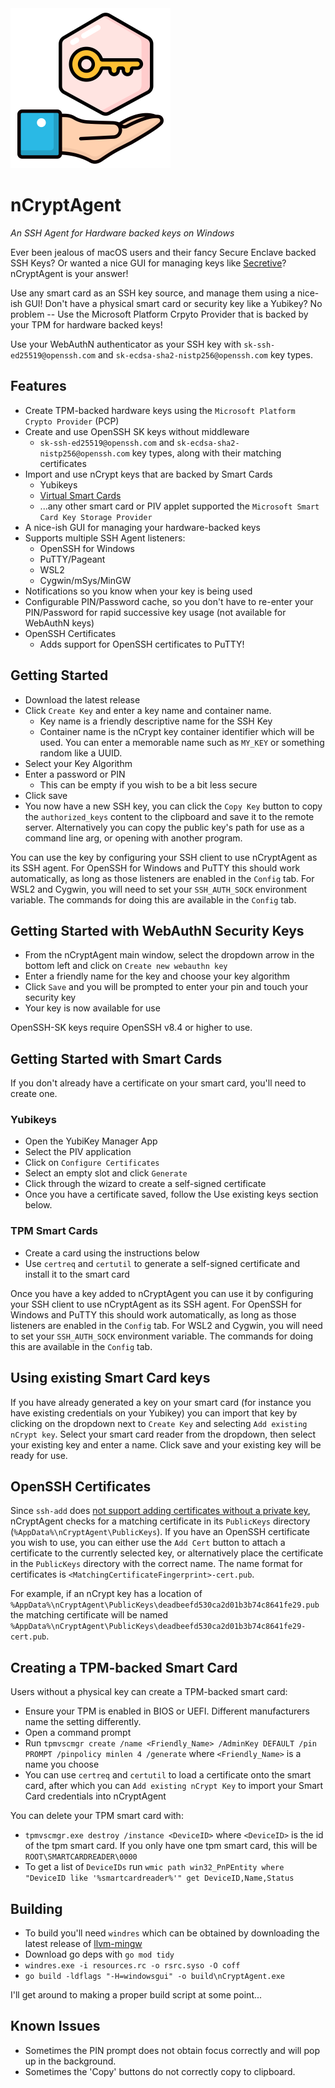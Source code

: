 <img src="resources/digitalkey.png" width="256" alt="nCryptAgent">

nCryptAgent
===========

*An SSH Agent for Hardware backed keys on Windows*

Ever been jealous of macOS users and their fancy Secure Enclave backed SSH Keys? Or wanted a nice GUI for managing keys like [Secretive](https://github.com/maxgoedjen/secretive)? nCryptAgent is your answer!

Use any smart card as an SSH key source, and manage them using a nice-ish GUI! Don't have a physical smart card or security key like a Yubikey? No problem -- Use the Microsoft Platform Crpyto Provider that is backed by your TPM for hardware backed keys!

Use your WebAuthN authenticator as your SSH key with `sk-ssh-ed25519@openssh.com` and `sk-ecdsa-sha2-nistp256@openssh.com` key types.

## Features
* Create TPM-backed hardware keys using the `Microsoft Platform Crypto Provider` (PCP)
* Create and use OpenSSH SK keys without middleware
  * `sk-ssh-ed25519@openssh.com` and `sk-ecdsa-sha2-nistp256@openssh.com` key types, along with their matching certificates
* Import and use nCrypt keys that are backed by Smart Cards
  * Yubikeys
  * [Virtual Smart Cards](https://learn.microsoft.com/en-us/windows/security/identity-protection/virtual-smart-cards/virtual-smart-card-overview)
  * ...any other smart card or PIV applet supported the `Microsoft Smart Card Key Storage Provider`
* A nice-ish GUI for managing your hardware-backed keys
* Supports multiple SSH Agent listeners:
  * OpenSSH for Windows
  * PuTTY/Pageant
  * WSL2
  * Cygwin/mSys/MinGW
* Notifications so you know when your key is being used
* Configurable PIN/Password cache, so you don't have to re-enter your PIN/Password for rapid successive key usage (not available for WebAuthN keys)
* OpenSSH Certificates
  * Adds support for OpenSSH certificates to PuTTY!

## Getting Started

* Download the latest release
* Click `Create Key` and enter a key name and container name.
  * Key name is a friendly descriptive name for the SSH Key
  * Container name is the nCrypt key container identifier which will be used. You can enter a memorable name such as `MY_KEY` or something random like a UUID.
* Select your Key Algorithm
* Enter a password or PIN
  * This can be empty if you wish to be a bit less secure
* Click save
* You now have a new SSH key, you can click the `Copy Key` button to copy the `authorized_keys` content to the clipboard and save it to the remote server. Alternatively you can copy the public key's path for use as a command line arg, or opening with another program.

You can use the key by configuring your SSH client to use nCryptAgent as its SSH agent. For OpenSSH for Windows and PuTTY this should work automatically, as long as those listeners are enabled in the `Config` tab. For WSL2 and Cygwin, you will need to set your `SSH_AUTH_SOCK` environment variable. The commands for doing this are available in the `Config` tab.

## Getting Started with WebAuthN Security Keys

* From the nCryptAgent main window, select the dropdown arrow in the bottom left and click on `Create new webauthn key`
* Enter a friendly name for the key and choose your key algorithm
* Click `Save` and you will be prompted to enter your pin and touch your security key
* Your key is now available for use

OpenSSH-SK keys require OpenSSH v8.4 or higher to use.

## Getting Started with Smart Cards

If you don't already have a certificate on your smart card, you'll need to create one.

### Yubikeys

* Open the YubiKey Manager App
* Select the PIV application
* Click on `Configure Certificates`
* Select an empty slot and click `Generate`
* Click through the wizard to create a self-signed certificate
* Once you have a certificate saved, follow the Use existing keys section below.

### TPM Smart Cards

* Create a card using the instructions below
* Use `certreq` and `certutil` to generate a self-signed certificate and install it to the smart card

Once you have a key added to nCryptAgent you can use it by configuring your SSH client to use nCryptAgent as its SSH agent. For OpenSSH for Windows and PuTTY this should work automatically, as long as those listeners are enabled in the `Config` tab. For WSL2 and Cygwin, you will need to set your `SSH_AUTH_SOCK` environment variable. The commands for doing this are available in the `Config` tab.

## Using existing Smart Card keys

If you have already generated a key on your smart card (for instance you have existing credentials on your Yubikey) you can import that key by clicking on the dropdown next to `Create Key` and selecting `Add existing nCrypt key`. Select your smart card reader from the dropdown, then select your existing key and enter a name. Click save and your existing key will be ready for use.

## OpenSSH Certificates

Since `ssh-add` does [not support adding certificates without a private key](https://bugzilla.mindrot.org/show_bug.cgi?id=3212), nCryptAgent checks for a matching certificate in its `PublicKeys` directory (`%AppData%\nCryptAgent\PublicKeys`). If you have an OpenSSH certificate you wish to use, you can either use the `Add Cert` button to attach a certificate to the currently selected key, or alternatively place the certificate in the `PublicKeys` directory with the correct name. The name format for certificates is `<MatchingCertificateFingerprint>-cert.pub`. 

For example, if an nCrypt key has a location of `%AppData%\nCryptAgent\PublicKeys\deadbeefd530ca2d01b3b74c8641fe29.pub` the matching certificate will be named `%AppData%\nCryptAgent\PublicKeys\deadbeefd530ca2d01b3b74c8641fe29-cert.pub`. 

## Creating a TPM-backed Smart Card

Users without a physical key can create a TPM-backed smart card:
* Ensure your TPM is enabled in BIOS or UEFI. Different manufacturers name the setting differently.
* Open a command prompt
* Run `tpmvscmgr create /name <Friendly_Name> /AdminKey DEFAULT /pin PROMPT /pinpolicy minlen 4 /generate` where `<Friendly_Name>` is a name you choose
* You can use `certreq` and `certutil` to load a certificate onto the smart card, after which you can `Add existing nCrypt Key` to import your Smart Card credentials into nCryptAgent

You can delete your TPM smart card with:
* `tpmvscmgr.exe destroy /instance <DeviceID>` where `<DeviceID>` is the id of the tpm smart card. If you only have one tpm smart card, this will be `ROOT\SMARTCARDREADER\0000`
* To get a list of `DeviceIDs` run `wmic path win32_PnPEntity where "DeviceID like '%smartcardreader%'" get DeviceID,Name,Status`

## Building

* To build you'll need `windres` which can be obtained by downloading the latest release of [llvm-mingw](https://github.com/mstorsjo/llvm-mingw)
* Download go deps with `go mod tidy`
* `windres.exe -i resources.rc -o rsrc.syso -O coff`
* `go build -ldflags "-H=windowsgui" -o build\nCryptAgent.exe`

I'll get around to making a proper build script at some point...

## Known Issues

* Sometimes the PIN prompt does not obtain focus correctly and will pop up in the background.
* Sometimes the 'Copy' buttons do not correctly copy to clipboard.
